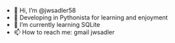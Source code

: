 - 👋 Hi, I’m @jwsadler58
- 👀 Developing in Pythonista for learning and enjoyment 
- 🌱 I’m currently learning SQLite
- 📫 How to reach me: gmail jwsadler

<!---
jwsadler58/jwsadler58 is a ✨ special ✨ repository because its `README.md` (this file) appears on your GitHub profile.
You can click the Preview link to take a look at your changes.
--->
